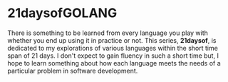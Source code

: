 # 21daysofGOLANG
There is something to be learned from every language you play with whether you end up using it in practice or not. This series, **21daysof**, is dedicated to my explorations of various languages within the short time span of 21 days. I don't expect to gain fluency in such a short time but, I hope to learn something about how each language meets the needs of a particular problem in software development.
